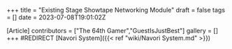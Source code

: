 +++
title = "Existing Stage Showtape Networking Module"
draft = false
tags = []
date = 2023-07-08T19:01:02Z

[Article]
contributors = ["The 64th Gamer","GuestIsJustBest"]
gallery = []
+++
#REDIRECT [Navori System]({{< ref "wiki/Navori System.md" >}})